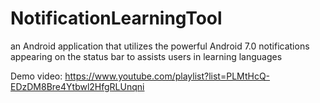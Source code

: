 # NotificationLearningTool
an Android application that utilizes the powerful Android 7.0 notifications appearing on the status bar to assists users in learning languages

Demo video:
https://www.youtube.com/playlist?list=PLMtHcQ-EDzDM8Bre4Ytbwl2HfgRLUnqni
